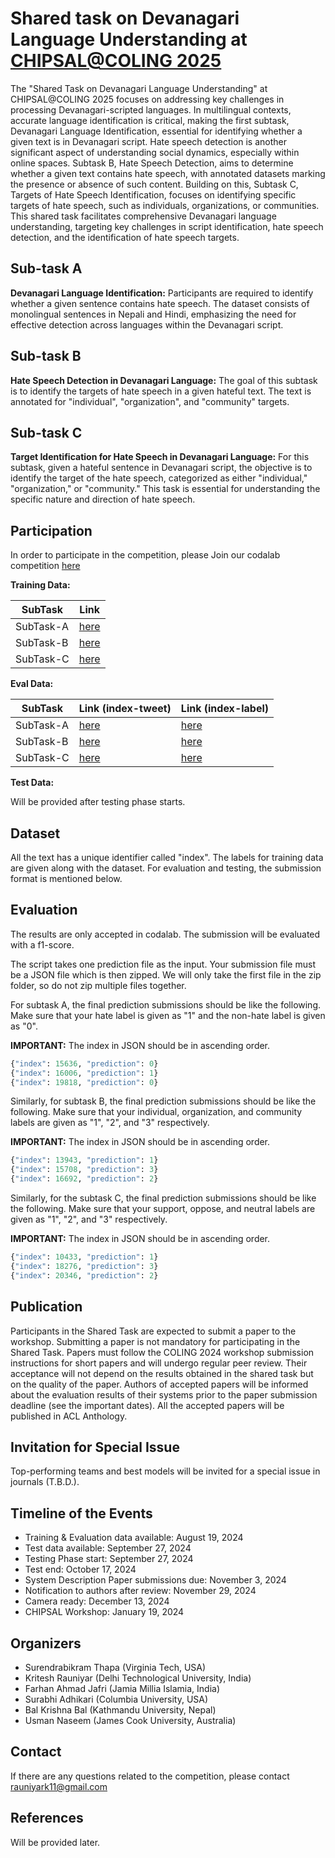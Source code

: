 # Shared task on Devanagari Language Understanding at  [CHIPSAL@COLING 2025](https://sites.google.com/view/chipsal/home) #

The "Shared Task on Devanagari Language Understanding" at CHIPSAL@COLING 2025 focuses on addressing key challenges in processing Devanagari-scripted languages. In multilingual contexts, accurate language identification is critical, making the first subtask, Devanagari Language Identification, essential for identifying whether a given text is in Devanagari script. Hate speech detection is another significant aspect of understanding social dynamics, especially within online spaces. Subtask B, Hate Speech Detection, aims to determine whether a given text contains hate speech, with annotated datasets marking the presence or absence of such content. Building on this, Subtask C, Targets of Hate Speech Identification, focuses on identifying specific targets of hate speech, such as individuals, organizations, or communities. This shared task facilitates comprehensive Devanagari language understanding, targeting key challenges in script identification, hate speech detection, and the identification of hate speech targets. 

## Sub-task A ##
<b> Devanagari Language Identification:</b> Participants are required to identify whether a given sentence contains hate speech. The dataset consists of monolingual sentences in Nepali and Hindi, emphasizing the need for effective detection across languages within the Devanagari script.

## Sub-task B ##
<b> Hate Speech Detection in Devanagari Language:</b> The goal of this subtask is to identify the targets of hate speech in a given hateful text. The text is annotated for "individual", "organization", and "community" targets.

## Sub-task C ##
<b> Target Identification for Hate Speech in Devanagari Language:</b> For this subtask, given a hateful sentence in Devanagari script, the objective is to identify the target of the hate speech, categorized as either "individual," "organization," or "community." This task is essential for understanding the specific nature and direction of hate speech.

## Participation ##

In order to participate in the competition, please Join our codalab competition [here](https://codalab.lisn.upsaclay.fr/competitions/20000)

**Training Data:**

| SubTask | Link |
|----------|----------|
| SubTask-A | [here](https://drive.google.com/drive/folders/1_NPmsIAvHyc4qKfy-HHD7bXV8nVtACD0) |
| SubTask-B | [here](https://drive.google.com/drive/folders/1W9pmZZ80QUYDviYT2bUQ9_31107T6zi_) |
| SubTask-C | [here](https://drive.google.com/drive/folders/16MHP1NkxxL0StraMrMlI0-vnoNwufKmx) |

**Eval Data:**


| SubTask | Link (index-tweet)| Link (index-label)|
|----------|----------|----------|
| SubTask-A | [here](https://drive.google.com/file/d/18SQ7JXd9tJQByUeQRYJz5CdUIJWqDoCk/view?usp=sharing) | [here](https://drive.google.com/file/d/1EaYACFTY9-LL0rux8Pl0ZxnErybpdRsC/view?usp=sharing) | 
| SubTask-B | [here](https://drive.google.com/file/d/1Scwkb6kI3CG-zzHbkWri1lcypUc68Zcz/view?usp=sharing) |[here](https://drive.google.com/file/d/15hdfMZshigvS1IpyA1bEVN6B65bZdw1g/view?usp=sharing) |
| SubTask-C | [here](https://drive.google.com/file/d/1s-iV5Qpp9--eoxqrjYhoi2LPL47W1MNw/view?usp=sharing) | [here](https://drive.google.com/file/d/1m_FXICq6PmPzO3SjTHqWuV8s-XMiRlYk/view?usp=sharing) |


**Test Data:**

Will be provided after testing phase starts.

## Dataset ## 
All the text has a unique identifier called "index". The labels for training data are given along with the dataset. For evaluation and testing, the submission format is mentioned below.

## Evaluation ## 

The results are only accepted in codalab. The submission will be evaluated with a f1-score.

The script takes one prediction file as the input. Your submission file must be a JSON file which is then zipped. We will only take the first file in the zip folder, so do not zip multiple files together. 


For subtask A, the final prediction submissions should be like the following. Make sure that your hate label is given as "1" and the non-hate label is given as "0".

<b>IMPORTANT:</b> The index in JSON should be in ascending order.
```python
{"index": 15636, "prediction": 0}
{"index": 16006, "prediction": 1}
{"index": 19818, "prediction": 0}
```

Similarly, for subtask B, the final prediction submissions should be like the following. Make sure that your individual, organization, and community labels are given as "1", "2", and "3" respectively.

<b>IMPORTANT:</b> The index in JSON should be in ascending order.
```python
{"index": 13943, "prediction": 1}
{"index": 15708, "prediction": 3}
{"index": 16692, "prediction": 2}
```


Similarly, for the subtask C, the final prediction submissions should be like the following. Make sure that your support, oppose, and neutral labels are given as "1", "2", and "3" respectively.

<b>IMPORTANT:</b> The index in JSON should be in ascending order.
```python
{"index": 10433, "prediction": 1}
{"index": 18276, "prediction": 3}
{"index": 20346, "prediction": 2}
```

## Publication ##
Participants in the Shared Task are expected to submit a paper to the workshop. Submitting a paper is not mandatory for participating in the Shared Task. Papers must follow the COLING 2024 workshop submission instructions for short papers and will undergo regular peer review. Their acceptance will not depend on the results obtained in the shared task but on the quality of the paper. Authors of accepted papers will be informed about the evaluation results of their systems prior to the paper submission deadline (see the important dates). All the accepted papers will be published in ACL Anthology.

## Invitation for Special Issue ##
Top-performing teams and best models will be invited for a special issue in journals (T.B.D.).

## Timeline of the Events ##
<ul>

<li>Training & Evaluation data available: August 19, 2024 </li>

<li>Test data available: September 27, 2024 </li>

<li>Testing Phase start: September 27, 2024 </li>

<li>Test end: October 17, 2024 </li>

<li>System Description Paper submissions due: November 3, 2024 </li>

<li>Notification to authors after review: November 29, 2024 </li>

<li>Camera ready: December 13, 2024 </li>

<li>CHIPSAL Workshop: January 19, 2024 </li>
</ul>

## Organizers ##
<ul>
<li> Surendrabikram Thapa (Virginia Tech, USA) </li>
<li> Kritesh Rauniyar (Delhi Technological University, India) </li>
<li> Farhan Ahmad Jafri (Jamia Millia Islamia, India) </li>
<li> Surabhi Adhikari (Columbia University, USA) </li>
<li> Bal Krishna Bal (Kathmandu University, Nepal) </li>
<li> Usman Naseem (James Cook University, Australia) </li>
</ul>

## Contact ##
If there are any questions related to the competition, please contact rauniyark11@gmail.com

## References ##
Will be provided later.
